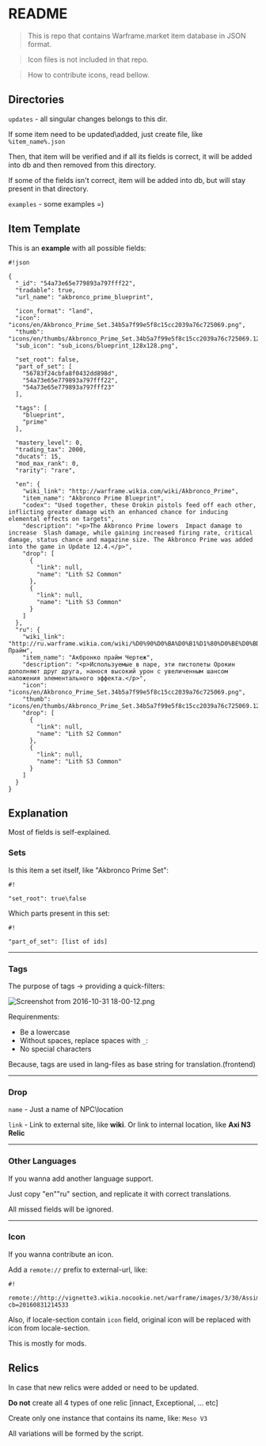 # README #

> This is repo that contains Warframe.market item database in JSON format.

> Icon files is not included in that repo.

> How to contribute icons, read bellow.

## Directories ##

`updates` - all singular changes belongs to this dir.

If some item need to be updated\added, just create file, like `%item_name%.json`

Then, that item will be verified and if all its fields is correct, it will be added into db and then removed from this directory.

If some of the fields isn't correct, item will be added into db, but will stay present in that directory.



`examples` - some examples =)

## Item Template ##

This is an **example** with all possible fields:

```
#!json

{
  "_id": "54a73e65e779893a797fff22",
  "tradable": true,
  "url_name": "akbronco_prime_blueprint",

  "icon_format": "land",
  "icon": "icons/en/Akbronco_Prime_Set.34b5a7f99e5f8c15cc2039a76c725069.png",
  "thumb": "icons/en/thumbs/Akbronco_Prime_Set.34b5a7f99e5f8c15cc2039a76c725069.128x128.png",
  "sub_icon": "sub_icons/blueprint_128x128.png",
  
  "set_root": false,
  "part_of_set": [
    "56783f24cbfa8f0432dd898d",
    "54a73e65e779893a797fff22",
    "54a73e65e779893a797fff23"
  ],

  "tags": [
    "blueprint",
    "prime"
  ],

  "mastery_level": 0,
  "trading_tax": 2000,
  "ducats": 15,
  "mod_max_rank": 0,
  "rarity": "rare",

  "en": {
    "wiki_link": "http://warframe.wikia.com/wiki/Akbronco_Prime",
    "item_name": "Akbronco Prime Blueprint",
    "codex": "Used together, these Orokin pistols feed off each other, inflicting greater damage with an enhanced chance for inducing elemental effects on targets",
    "description": "<p>The Akbronco Prime lowers  Impact damage to increase  Slash damage, while gaining increased firing rate, critical damage, status chance and magazine size. The Akbronco Prime was added into the game in Update 12.4.</p>",
    "drop": [
      {
        "link": null,
        "name": "Lith S2 Common"
      },
      {
        "link": null,
        "name": "Lith S3 Common"
      }
    ]        
  },
  "ru": {
    "wiki_link": "http://ru.warframe.wikia.com/wiki/%D0%90%D0%BA%D0%B1%D1%80%D0%BE%D0%BD%D0%BA%D0%BE_%D0%BF%D1%80%D0%B0%D0%B9%D0%BC/Прайм",
    "item_name": "Акбронко прайм Чертеж",
    "description": "<p>Используемые в паре, эти пистолеты Орокин дополняют друг друга, нанося высокий урон с увеличенным шансом наложения элементального эффекта.</p>",
    "icon": "icons/en/Akbronco_Prime_Set.34b5a7f99e5f8c15cc2039a76c725069.png",
    "thumb": "icons/en/thumbs/Akbronco_Prime_Set.34b5a7f99e5f8c15cc2039a76c725069.128x128.png",
    "drop": [
      {
        "link": null,
        "name": "Lith S2 Common"
      },
      {
        "link": null,
        "name": "Lith S3 Common"
      }
    ]
  }
}
```
## Explanation ##

Most of fields is self-explained.

### Sets ###
 
Is this item a set itself, like "Akbronco Prime Set":

```
#!

"set_root": true\false

```

Which parts present in this set:

```
#!

"part_of_set": [list of ids]
```

*****

### Tags ###

The purpose of tags -> providing a quick-filters:

![Screenshot from 2016-10-31 18-00-12.png](https://bitbucket.org/repo/8EAodE/images/349767049-Screenshot%20from%202016-10-31%2018-00-12.png)

Requirenments:

* Be a lowercase
* Without spaces, replace spaces with `_`:
* No special characters

Because, tags are used in lang-files as base string for translation.(frontend)

*****

### Drop ###

`name` - Just a name of NPC\location

`link` - Link to external site, like **wiki**. Or link to internal location, like **Axi N3 Relic**

*****

### Other Languages ###

If you wanna add another language support.

Just copy "en"\"ru" section, and replicate it with correct translations.

All missed fields will be ignored.

*****

### Icon ###

If you wanna contribute an icon.

Add a `remote://` prefix to external-url, like:

```
#!

remote://http://vignette3.wikia.nocookie.net/warframe/images/3/30/AssimilateMod.png/revision/latest?cb=20160831214533
```


Also, if locale-section contain `icon` field, original icon will be replaced with icon from locale-section.

This is mostly for mods.

## Relics ##

In case that new relics were added or need to be updated.

**Do not** create all 4 types of one relic [innact, Exceptional, ... etc]

Create only one instance that contains its name, like: `Meso V3`

All variations will be formed by the script.